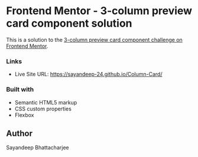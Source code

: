 # Frontend Mentor - 3-column preview card component solution

This is a solution to the [3-column preview card component challenge on Frontend Mentor](https://www.frontendmentor.io/challenges/3column-preview-card-component-pH92eAR2-).

### Links

- Live Site URL: https://sayandeep-24.github.io/Column-Card/

### Built with

- Semantic HTML5 markup
- CSS custom properties
- Flexbox

## Author

Sayandeep Bhattacharjee

